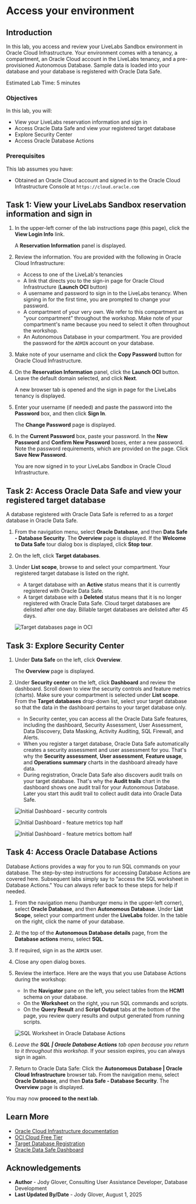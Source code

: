 # Access your environment

## Introduction

In this lab, you access and review your LiveLabs Sandbox environment in Oracle Cloud Infrastructure. Your environment comes with a tenancy, a compartment, an Oracle Cloud account in the LiveLabs tenancy, and a pre-provisioned Autonomous Database. Sample data is loaded into your database and your database is registered with Oracle Data Safe.

Estimated Lab Time: 5 minutes

### Objectives

In this lab, you will:

- View your LiveLabs reservation information and sign in
- Access Oracle Data Safe and view your registered target database
- Explore Security Center
- Access Oracle Database Actions


### Prerequisites

This lab assumes you have:

- Obtained an Oracle Cloud account and signed in to the Oracle Cloud Infrastructure Console at `https://cloud.oracle.com`


## Task 1: View your LiveLabs Sandbox reservation information and sign in

1. In the upper-left corner of the lab instructions page (this page), click the **View Login Info** link. 

    A **Reservation Information** panel is displayed.

2. Review the information. You are provided with the following in Oracle Cloud Infrastructure:

    - Access to one of the LiveLab's tenancies
    - A link that directs you to the sign-in page for Oracle Cloud Infrastructure (**Launch OCI** button)
    - A username and password to sign in to the LiveLabs tenancy. When signing in for the first time, you are prompted to change your password.
    - A compartment of your very own. We refer to this compartment as "your compartment" throughout the workshop. Make note of your compartment's name because you need to select it often throughout the workshop.
    - An Autonomous Database in your compartment. You are provided the password for the `ADMIN` account on your database.

3. Make note of your username and click the **Copy Password** button for Oracle Cloud Infrastructure.

4. On the **Reservation Information** panel, click the **Launch OCI** button. Leave the default domain selected, and click **Next**.

    A new browser tab is opened and the sign in page for the LiveLabs tenancy is displayed.

5. Enter your username (if needed) and paste the password into the **Password** box, and then click **Sign In**.

    The **Change Password** page is displayed.

6. In the **Current Password** box, paste your password. In the **New Password** and **Confirm New Password** boxes, enter a new password. Note the password requirements, which are provided on the page. Click **Save New Password**.

    You are now signed in to your LiveLabs Sandbox in Oracle Cloud Infrastructure.


## Task 2: Access Oracle Data Safe and view your registered target database

A database registered with Oracle Data Safe is referred to as a *target* database in Oracle Data Safe.

1. From the navigation menu, select **Oracle Database**, and then **Data Safe - Database Security**. The **Overview** page is displayed. If the **Welcome to Data Safe** tour dialog box is displayed, click **Stop tour**.

2. On the left, click **Target databases**.

3. Under **List scope**, browse to and select your compartment. Your registered target database is listed on the right.

    - A target database with an **Active** status means that it is currently registered with Oracle Data Safe.
    - A target database with a **Deleted** status means that it is no longer registered with Oracle Data Safe. Cloud target databases are delisted after one day. Billable target databases are delisted after 45 days.

    ![Target databases page in OCI](images/target-databases-page-oci.png "Target databases page in OCI")


## Task 3: Explore Security Center

1. Under **Data Safe** on the left, click **Overview**.

    The **Overview** page is displayed.

2. Under **Security center** on the left, click **Dashboard** and review the dashboard. Scroll down to view the security controls and feature metrics (charts). Make sure your compartment is selected under **List scope**. From the **Target databases** drop-down list, select your target database so that the data in the dashboard pertains to your target database only.

    - In Security center, you can access all the Oracle Data Safe features, including the dashboard, Security Assessment, User Assessment, Data Discovery, Data Masking, Activity Auditing, SQL Firewall, and Alerts.
    - When you register a target database, Oracle Data Safe automatically creates a security assessment and user assessment for you. That's why the **Security assessment**, **User assessment**, **Feature usage**, and **Operations summary** charts in the dashboard already have data.
    - During registration, Oracle Data Safe also discovers audit trails on your target database. That's why the **Audit trails** chart in the dashboard shows one audit trail for your Autonomous Database. Later you start this audit trail to collect audit data into Oracle Data Safe.

    ![Initial Dashboard - security controls](images/dashboard-security-controls.png "Initial Dashboard - security controls")

    ![Initial Dashboard - feature metrics top half](images/feature-metrics-top-half.png "Initial Dashboard - feature metrics top half")

    ![Initial Dashboard - feature metrics bottom half](images/feature-metrics-bottom-half.png "Initial Dashboard - feature metrics bottom half")


## Task 4: Access Oracle Database Actions

Database Actions provides a way for you to run SQL commands on your database. The step-by-step instructions for accessing Database Actions are covered here. Subsequent labs simply say to "access the SQL worksheet in Database Actions." You can always refer back to these steps for help if needed.

1. From the navigation menu (hamburger menu in the upper-left corner), select **Oracle Database**, and then **Autonomous Database**. Under **List Scope**, select your compartment under the **LiveLabs** folder. In the table on the right, click the name of your database.

2. At the top of the **Autonomous Database details** page, from the **Database actions** menu, select **SQL**.

3. If required, sign in as the `ADMIN` user. 

4. Close any open dialog boxes.

5. Review the interface. Here are the ways that you use Database Actions during the workshop:

    - In the **Navigator** pane on the left, you select tables from the **HCM1** schema on your database.
    - On the **Worksheet** on the right, you run SQL commands and scripts.
    - On the **Query Result** and **Script Output** tabs at the bottom of the page, you review query results and output generated from running scripts.

    ![SQL Worksheet in Oracle Database Actions](images/database-actions.png "SQL Worksheet in Oracle Database Actions")

6. *Leave the **SQL | Oracle Database Actions** tab open because you return to it throughout this workshop.* If your session expires, you can always sign in again. 

7. Return to Oracle Data Safe: Click the **Autonomous Database | Oracle Cloud Infrastructure** browser tab. From the navigation menu, select **Oracle Database**, and then **Data Safe - Database Security**. The **Overview** page is displayed.


You may now **proceed to the next lab**.

## Learn More

- [Oracle Cloud Infrastructure documentation](https://docs.oracle.com/iaas/Content/home.htm)
- [OCI Cloud Free Tier](https://www.oracle.com/cloud/free/)
- [Target Database Registration](https://www.oracle.com/pls/topic/lookup?ctx=en/cloud/paas/data-safe&id=ADMDS-GUID-B5F255A7-07DD-4731-9FA5-668F7DD51AA6)
- [Oracle Data Safe Dashboard](https://www.oracle.com/pls/topic/lookup?ctx=en/cloud/paas/data-safe&id=ADMDS-GUID-B4D784B8-F3F7-4020-891D-49D709B9A302)



## Acknowledgements

- **Author** - Jody Glover, Consulting User Assistance Developer, Database Development
- **Last Updated By/Date** - Jody Glover, August 1, 2025
